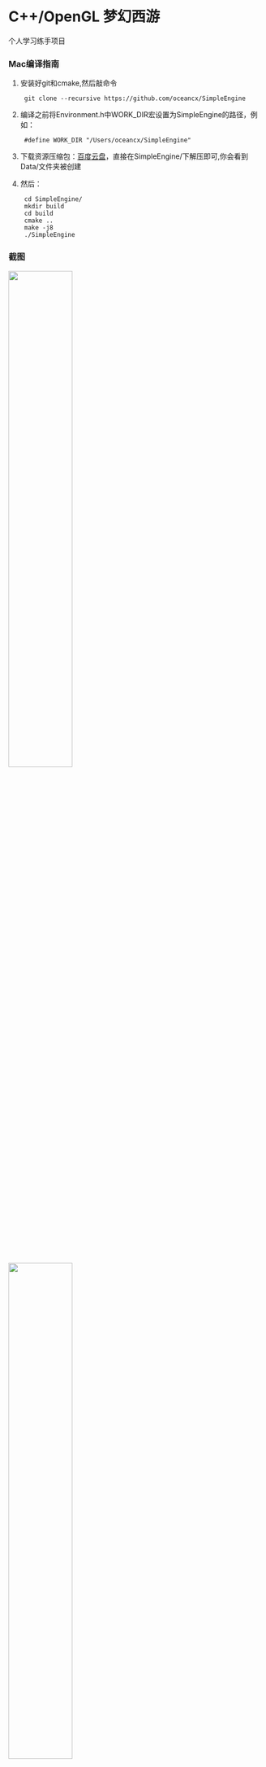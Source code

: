 # C++/OpenGL 梦幻西游

个人学习练手项目

### Mac编译指南

1. 安装好git和cmake,然后敲命令
		
		git clone --recursive https://github.com/oceancx/SimpleEngine

2. 编译之前将Environment.h中WORK_DIR宏设置为SimpleEngine的路径，例如：
		
		#define WORK_DIR "/Users/oceancx/SimpleEngine"

3. 下载资源压缩包：[百度云盘](https://pan.baidu.com/s/1o7Gn0t8)，直接在SimpleEngine/下解压即可,你会看到Data/文件夹被创建

4. 然后：

		cd SimpleEngine/
		mkdir build
		cd build
		cmake ..
		make -j8
		./SimpleEngine




### 截图

<img src="https://github.com/oceancx/SimpleEngine/blob/develop/ScreenShots/screenshot1.png" width="50%" height="50%">

<img src="https://github.com/oceancx/SimpleEngine/blob/develop/ScreenShots/screenshot2.png" width="50%" height="50%">



# C++/OpenGL Project Intro

 Fantasy Westward Journey, individual learning and training project.

### Mac build


1. install cmake and git,then:
		
		git clone --recursive https://github.com/oceancx/SimpleEngine

2. before build,in file "Environment.h",set WORK_DIR as SimpleEngine's path，for instance：

		#define WORK_DIR "/Users/oceancx/SimpleEngine"

3. download resource zip file ：[baidu pan](https://pan.baidu.com/s/1o7Gn0t8) , and extract to SimpleEngine/ , you will see a new dir Data/ was created.

4. then,happy to build:

		cd SimpleEngine/
		mkdir build
		cd build
		cmake ..
		make -j8
		./SimpleEngine

### ScreenShots

<img src="https://github.com/oceancx/SimpleEngine/blob/develop/ScreenShots/screenshot1.png" width="50%" height="50%">

<img src="https://github.com/oceancx/SimpleEngine/blob/develop/ScreenShots/screenshot2.png" width="50%" height="50%">
